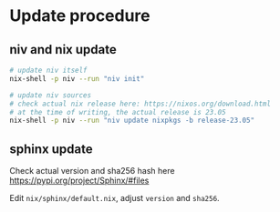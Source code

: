# Update procedure

## niv and nix update

```bash
# update niv itself
nix-shell -p niv --run "niv init"

# update niv sources
# check actual nix release here: https://nixos.org/download.html
# at the time of writing, the actual release is 23.05
nix-shell -p niv --run "niv update nixpkgs -b release-23.05"
```

## sphinx update

Check actual version and sha256 hash here <https://pypi.org/project/Sphinx/#files>

Edit `nix/sphinx/default.nix`, adjust `version` and `sha256`.

